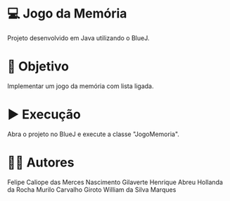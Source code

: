 # 💻 Jogo da Memória
Projeto desenvolvido em Java utilizando o BlueJ.

# 🎯 Objetivo
Implementar um jogo da memória com lista ligada.

# ▶️ Execução
Abra o projeto no BlueJ e execute a classe "JogoMemoria".

# 👩‍💻 Autores
Felipe Caliope das Merces Nascimento Gilaverte
Henrique Abreu Hollanda da Rocha
Murilo Carvalho Giroto
William da Silva Marques
